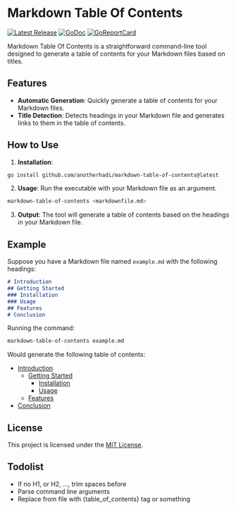 # Markdown Table Of Contents

<p>
    <a href="https://github.com/anotherhadi/markdown-table-of-contents/releases"><img src="https://img.shields.io/github/release/anotherhadi/markdown-table-of-contents.svg" alt="Latest Release"></a>
    <a href="https://pkg.go.dev/github.com/anotherhadi/markdown-table-of-contents?tab=doc"><img src="https://godoc.org/github.com/golang/gddo?status.svg" alt="GoDoc"></a>
    <a href="https://goreportcard.com/report/github.com/anotherhadi/markdown-table-of-contents"><img src="https://goreportcard.com/badge/github.com/anotherhadi/markdown-table-of-contents" alt="GoReportCard"></a>
</p>

Markdown Table Of Contents is a straightforward command-line tool designed to generate a table of contents for your Markdown files based on titles.

## Features

- **Automatic Generation**: Quickly generate a table of contents for your Markdown files.
- **Title Detection**: Detects headings in your Markdown file and generates links to them in the table of contents.

## How to Use

1. **Installation**:

  ```bash
  go install github.com/anotherhadi/markdown-table-of-contents@latest
  ```

2. **Usage**: Run the executable with your Markdown file as an argument.

  ```bash
  markdown-table-of-contents <markdownfile.md>
  ```

3. **Output**: The tool will generate a table of contents based on the headings in your Markdown file.

## Example

Suppose you have a Markdown file named `example.md` with the following headings:

```md
# Introduction
## Getting Started
### Installation
### Usage
## Features
# Conclusion
```

Running the command:

```bash
markdown-table-of-contents example.md
```

Would generate the following table of contents:

- [Introduction](#introduction)
  - [Getting Started](#getting-started)
    - [Installation](#installation)
    - [Usage](#usage)
  - [Features](#features)
- [Conclusion](#conclusion)

## License

This project is licensed under the [MIT License](LICENSE).

## Todolist

- If no H1, or H2, ..., trim spaces before
- Parse command line arguments
- Replace from file with {table_of_contents} tag or something
